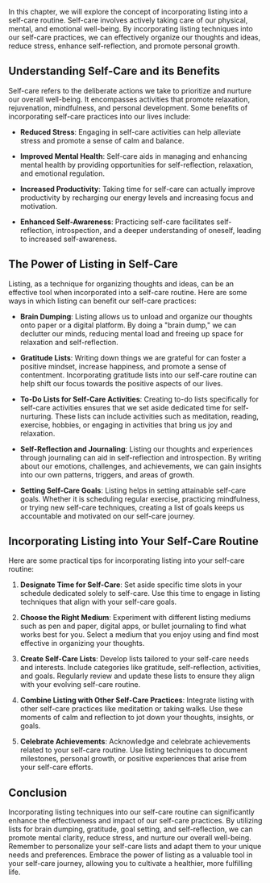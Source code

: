 
In this chapter, we will explore the concept of incorporating listing into a self-care routine. Self-care involves actively taking care of our physical, mental, and emotional well-being. By incorporating listing techniques into our self-care practices, we can effectively organize our thoughts and ideas, reduce stress, enhance self-reflection, and promote personal growth.

**Understanding Self-Care and its Benefits**
--------------------------------------------

Self-care refers to the deliberate actions we take to prioritize and nurture our overall well-being. It encompasses activities that promote relaxation, rejuvenation, mindfulness, and personal development. Some benefits of incorporating self-care practices into our lives include:

* **Reduced Stress**: Engaging in self-care activities can help alleviate stress and promote a sense of calm and balance.

* **Improved Mental Health**: Self-care aids in managing and enhancing mental health by providing opportunities for self-reflection, relaxation, and emotional regulation.

* **Increased Productivity**: Taking time for self-care can actually improve productivity by recharging our energy levels and increasing focus and motivation.

* **Enhanced Self-Awareness**: Practicing self-care facilitates self-reflection, introspection, and a deeper understanding of oneself, leading to increased self-awareness.

**The Power of Listing in Self-Care**
-------------------------------------

Listing, as a technique for organizing thoughts and ideas, can be an effective tool when incorporated into a self-care routine. Here are some ways in which listing can benefit our self-care practices:

* **Brain Dumping**: Listing allows us to unload and organize our thoughts onto paper or a digital platform. By doing a "brain dump," we can declutter our minds, reducing mental load and freeing up space for relaxation and self-reflection.

* **Gratitude Lists**: Writing down things we are grateful for can foster a positive mindset, increase happiness, and promote a sense of contentment. Incorporating gratitude lists into our self-care routine can help shift our focus towards the positive aspects of our lives.

* **To-Do Lists for Self-Care Activities**: Creating to-do lists specifically for self-care activities ensures that we set aside dedicated time for self-nurturing. These lists can include activities such as meditation, reading, exercise, hobbies, or engaging in activities that bring us joy and relaxation.

* **Self-Reflection and Journaling**: Listing our thoughts and experiences through journaling can aid in self-reflection and introspection. By writing about our emotions, challenges, and achievements, we can gain insights into our own patterns, triggers, and areas of growth.

* **Setting Self-Care Goals**: Listing helps in setting attainable self-care goals. Whether it is scheduling regular exercise, practicing mindfulness, or trying new self-care techniques, creating a list of goals keeps us accountable and motivated on our self-care journey.

**Incorporating Listing into Your Self-Care Routine**
-----------------------------------------------------

Here are some practical tips for incorporating listing into your self-care routine:

1. **Designate Time for Self-Care**: Set aside specific time slots in your schedule dedicated solely to self-care. Use this time to engage in listing techniques that align with your self-care goals.

2. **Choose the Right Medium**: Experiment with different listing mediums such as pen and paper, digital apps, or bullet journaling to find what works best for you. Select a medium that you enjoy using and find most effective in organizing your thoughts.

3. **Create Self-Care Lists**: Develop lists tailored to your self-care needs and interests. Include categories like gratitude, self-reflection, activities, and goals. Regularly review and update these lists to ensure they align with your evolving self-care routine.

4. **Combine Listing with Other Self-Care Practices**: Integrate listing with other self-care practices like meditation or taking walks. Use these moments of calm and reflection to jot down your thoughts, insights, or goals.

5. **Celebrate Achievements**: Acknowledge and celebrate achievements related to your self-care routine. Use listing techniques to document milestones, personal growth, or positive experiences that arise from your self-care efforts.

**Conclusion**
--------------

Incorporating listing techniques into our self-care routine can significantly enhance the effectiveness and impact of our self-care practices. By utilizing lists for brain dumping, gratitude, goal setting, and self-reflection, we can promote mental clarity, reduce stress, and nurture our overall well-being. Remember to personalize your self-care lists and adapt them to your unique needs and preferences. Embrace the power of listing as a valuable tool in your self-care journey, allowing you to cultivate a healthier, more fulfilling life.
